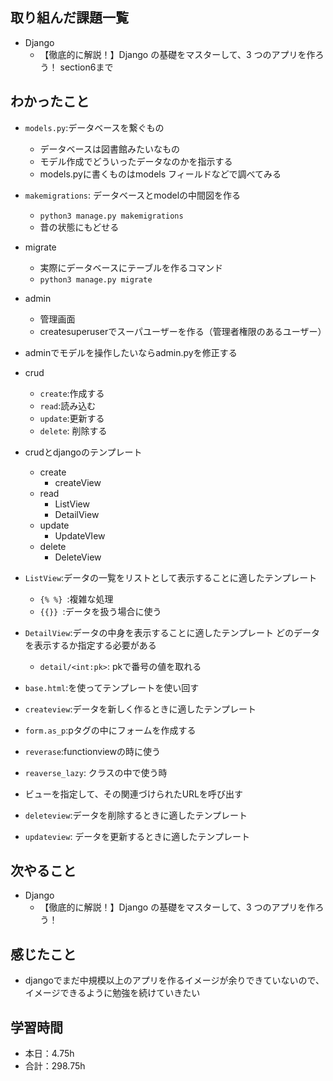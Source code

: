 ## 取り組んだ課題一覧
- Django
    - 【徹底的に解説！】Django の基礎をマスターして、3 つのアプリを作ろう！ section6まで

## わかったこと
- `models.py`:データベースを繋ぐもの
    - データベースは図書館みたいなもの
    - モデル作成でどういったデータなのかを指示する
    - models.pyに書くものはmodels フィールドなどで調べてみる
- `makemigrations`: データベースとmodelの中間図を作る
    - `python3 manage.py makemigrations`
    - 昔の状態にもどせる
- migrate 
    - 実際にデータベースにテーブルを作るコマンド
    - `python3 manage.py migrate`

- admin
    - 管理画面
    - createsuperuserでスーパユーザーを作る（管理者権限のあるユーザー）
- adminでモデルを操作したいならadmin.pyを修正する

- crud 
    - `create`:作成する
    - `read`:読み込む
    - `update`:更新する
    - `delete`: 削除する


- crudとdjangoのテンプレート
    - create
        - createView
    - read
        - ListView
        - DetailView
    - update 
        - UpdateVIew
    - delete 
        - DeleteView

- `ListView`:データの一覧をリストとして表示することに適したテンプレート
    - `{% %} `:複雑な処理
    - `{{}} `:データを扱う場合に使う
- `DetailView`:データの中身を表示することに適したテンプレート
 どのデータを表示するか指定する必要がある
    - `detail/<int:pk>`: pkで番号の値を取れる
- `base.html`:を使ってテンプレートを使い回す
- `createview`:データを新しく作るときに適したテンプレート
- `form.as_p`:pタグの中にフォームを作成する

- `reverase`:functionviewの時に使う
- `reaverse_lazy`: クラスの中で使う時
- ビューを指定して、その関連づけられたURLを呼び出す
- `deleteview`:データを削除するときに適したテンプレート
- `updateview`: データを更新するときに適したテンプレート

## 次やること
- Django
    - 【徹底的に解説！】Django の基礎をマスターして、3 つのアプリを作ろう！

## 感じたこと
-  djangoでまだ中規模以上のアプリを作るイメージが余りできていないので、イメージできるように勉強を続けていきたい                                                                                                                                                                                                                                                                                                                                                                                                                                                                                                            
                                                                                             
                                    
## 学習時間
- 本日：4.75h
- 合計：298.75h